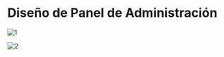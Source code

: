 # Diseño de Panel de Administración

![1](https://user-images.githubusercontent.com/75953873/177406636-bbde59dd-ef8e-4890-88d5-5792e09ec363.png)

![2](https://user-images.githubusercontent.com/75953873/177406649-cdaeb746-eedf-47e5-beef-7d96d73edc11.png)

